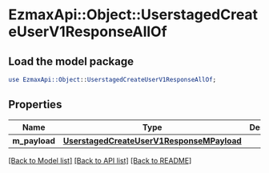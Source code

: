 # EzmaxApi::Object::UserstagedCreateUserV1ResponseAllOf

## Load the model package
```perl
use EzmaxApi::Object::UserstagedCreateUserV1ResponseAllOf;
```

## Properties
Name | Type | Description | Notes
------------ | ------------- | ------------- | -------------
**m_payload** | [**UserstagedCreateUserV1ResponseMPayload**](UserstagedCreateUserV1ResponseMPayload.md) |  | 

[[Back to Model list]](../README.md#documentation-for-models) [[Back to API list]](../README.md#documentation-for-api-endpoints) [[Back to README]](../README.md)


